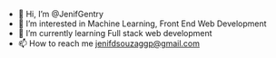 - 👋 Hi, I’m @JenifGentry
- 👀 I’m interested in Machine Learning, Front End Web Development
- 🌱 I’m currently learning Full stack web development
- 📫 How to reach me jenifdsouzaggp@gmail.com

<!---
JenifGentry/JenifGentry is a ✨ special ✨ repository because its `README.md` (this file) appears on your GitHub profile.
You can click the Preview link to take a look at your changes.
--->
